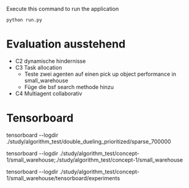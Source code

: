 Execute this command to run the application

``python run.py``

# Evaluation ausstehend

- C2 dynamische hindernisse
- C3 Task allocation
    - Teste zwei agenten auf einen pick up object performance in small_warehouse
    - Füge die bsf search methode hinzu
- C4 Multiagent collaborativ

# Tensorboard

tensorboard --logdir ./study/algorithm_test/double_dueling_prioritized/sparse_700000

tensorboard --logdir ./study/algorithm_test/concept-1/small_warehouse;./study/algorithm_test/concept-1/small_warehouse

tensorboard --logdir ./study/algorithm_test/concept-1/small_warehouse/tensorboard/experiments

